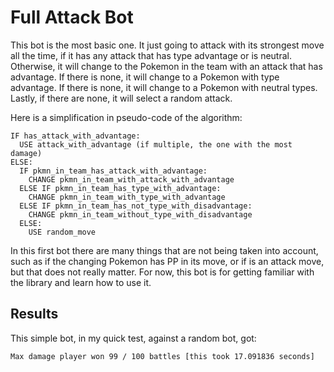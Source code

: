 # Full Attack Bot

This bot is the most basic one. It just going to attack with its strongest move all the time, if it has any attack that has type advantage or is neutral. Otherwise, it will change to the Pokemon in the team with an attack that has advantage. If there is none, it will change to a Pokemon with type advantage. If there is none, it will change to a Pokemon with neutral types. Lastly, if there are none, it will select a random attack.

Here is a simplification in pseudo-code of the algorithm:

```
IF has_attack_with_advantage:
  USE attack_with_advantage (if multiple, the one with the most damage)
ELSE:
  IF pkmn_in_team_has_attack_with_advantage:
    CHANGE pkmn_in_team_with_attack_with_advantage
  ELSE IF pkmn_in_team_has_type_with_advantage:
    CHANGE pkmn_in_team_with_type_with_advantage
  ELSE IF pkmn_in_team_has_not_type_with_disadvantage:
    CHANGE pkmn_in_team_without_type_with_disadvantage
  ELSE:
    USE random_move
```

In this first bot there are many things that are not being taken into account, such as if the changing Pokemon has PP in its move, or if is an attack move, but that does not really matter. For now, this bot is for getting familiar with the library and learn how to use it.

## Results

This simple bot, in my quick test, against a random bot, got:

```
Max damage player won 99 / 100 battles [this took 17.091836 seconds]
```
